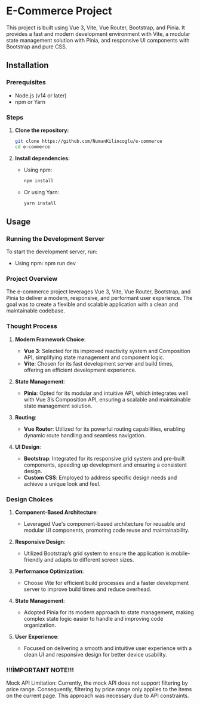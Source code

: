 # E-Commerce Project

This project is built using Vue 3, Vite, Vue Router, Bootstrap, and Pinia. It provides a fast and modern development environment with Vite, a modular state management solution with Pinia, and responsive UI components with Bootstrap and pure CSS.

## Installation

### Prerequisites

- Node.js (v14 or later)
- npm or Yarn

### Steps

1. **Clone the repository:**
    ```bash
    git clone https://github.com/NumanKilincoglu/e-commerce
    cd e-commerce
    ```

2. **Install dependencies:**
    - Using npm:
      ```bash
      npm install
      ```

    - Or using Yarn:
      ```bash
      yarn install
      ```

## Usage

### Running the Development Server

To start the development server, run:

- Using npm:
  npm run dev
### Project Overview

The e-commerce project leverages Vue 3, Vite, Vue Router, Bootstrap, and Pinia to deliver a modern, responsive, and performant user experience. The goal was to create a flexible and scalable application with a clean and maintainable codebase.

### Thought Process

1. **Modern Framework Choice**:
   - **Vue 3**: Selected for its improved reactivity system and Composition API, simplifying state management and component logic.
   - **Vite**: Chosen for its fast development server and build times, offering an efficient development experience.

2. **State Management**:
   - **Pinia**: Opted for its modular and intuitive API, which integrates well with Vue 3’s Composition API, ensuring a scalable and maintainable state management solution.

3. **Routing**:
   - **Vue Router**: Utilized for its powerful routing capabilities, enabling dynamic route handling and seamless navigation.

4. **UI Design**:
   - **Bootstrap**: Integrated for its responsive grid system and pre-built components, speeding up development and ensuring a consistent design.
   - **Custom CSS**: Employed to address specific design needs and achieve a unique look and feel.

### Design Choices

1. **Component-Based Architecture**:
   - Leveraged Vue's component-based architecture for reusable and modular UI components, promoting code reuse and maintainability.

2. **Responsive Design**:
   - Utilized Bootstrap’s grid system to ensure the application is mobile-friendly and adapts to different screen sizes.

3. **Performance Optimization**:
   - Choose Vite for efficient build processes and a faster development server to improve build times and reduce overhead.

4. **State Management**:
   - Adopted Pinia for its modern approach to state management, making complex state logic easier to handle and improving code organization.

5. **User Experience**:
   - Focused on delivering a smooth and intuitive user experience with a clean UI and responsive design for better device usability.

### !!!İMPORTANT NOTE!!!
Mock API Limitation: Currently, the mock API does not support filtering by price range. Consequently, filtering by price range only applies to the items on the current page. This approach was necessary due to API constraints.





